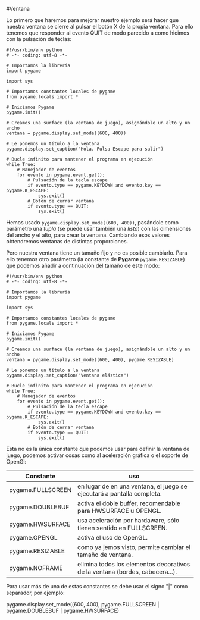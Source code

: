 #Ventana



Lo primero que haremos para mejorar nuestro ejemplo será hacer que nuestra ventana se cierre al pulsar el botón X de la propia ventana. Para ello tenemos que responder al evento QUIT de modo parecido a como hicimos con la pulsación de teclas:

``` {.python .numberLines}
#!/usr/bin/env python
# -*- coding: utf-8 -*-

# Importamos la librería
import pygame

import sys

# Importamos constantes locales de pygame
from pygame.locals import *

# Iniciamos Pygame
pygame.init()

# Creamos una surface (la ventana de juego), asignándole un alto y un ancho
ventana = pygame.display.set_mode((600, 400))

# Le ponemos un título a la ventana
pygame.display.set_caption("Hola. Pulsa Escape para salir")

# Bucle infinito para mantener el programa en ejecución
while True:
    # Manejador de eventos
    for evento in pygame.event.get():
        # Pulsación de la tecla escape
        if evento.type == pygame.KEYDOWN and evento.key == pygame.K_ESCAPE:
            sys.exit()
        # Botón de cerrar ventana
        if evento.type == QUIT:
            sys.exit()
```



Hemos usado `pygame.display.set_mode((600, 400))`, pasándole como parámetro una *tupla* (se puede usar también una *lista*) con las dimensiones del ancho y el alto, para crear la ventana. Cambiando esos valores obtendremos ventanas de distintas proporciones.

Pero nuestra ventana tiene un tamaño fijo y no es posible cambiarlo. Para ello tenemos otro parámetro (la constante de **Pygame** `pygame.RESIZABLE`) que podemos añadir a continuación del tamaño de este modo:

``` {.python .numberLines}
#!/usr/bin/env python
# -*- coding: utf-8 -*-

# Importamos la librería
import pygame

import sys

# Importamos constantes locales de pygame
from pygame.locals import *

# Iniciamos Pygame
pygame.init()

# Creamos una surface (la ventana de juego), asignándole un alto y un ancho
ventana = pygame.display.set_mode((600, 400), pygame.RESIZABLE)

# Le ponemos un título a la ventana
pygame.display.set_caption("Ventana elástica")

# Bucle infinito para mantener el programa en ejecución
while True:
    # Manejador de eventos
    for evento in pygame.event.get():
        # Pulsación de la tecla escape
        if evento.type == pygame.KEYDOWN and evento.key == pygame.K_ESCAPE:
            sys.exit()
        # Botón de cerrar ventana
        if evento.type == QUIT:
            sys.exit()
```

Esta no es la única constante que podemos usar para definir la ventana de juego, podemos activar cosas como al aceleración gráfica o el soporte de OpenGl:

Constante | uso
---|---
pygame.FULLSCREEN | en lugar de en una ventana, el juego se ejecutará a pantalla completa.
pygame.DOUBLEBUF | activa el doble buffer, recomendable para HWSURFACE u OPENGL.
pygame.HWSURFACE | usa aceleración por hardaware, sólo tienen sentido en FULLSCREEN.
pygame.OPENGL | activa el uso de OpenGL.
pygame.RESIZABLE | como ya jemos visto, permite cambiar el tamaño de ventana.
pygame.NOFRAME | elimina todos los elementos decorativos de la ventana (bordes, cabecera...).

Para usar más de una de estas constantes se debe usar el signo "|" como separador, por ejemplo:

pygame.display.set_mode((600, 400), pygame.FULLSCREEN | pygame.DOUBLEBUF | pygame.HWSURFACE)
